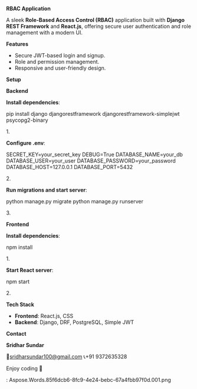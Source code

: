﻿**RBAC Application**

A sleek **Role-Based Access Control (RBAC)** application built with **Django REST Framework** and **React.js**, offering secure user authentication and role management with a modern UI.

**Features**

- Secure JWT-based login and signup.
- Role and permission management.
- Responsive and user-friendly design.

**Setup**

**Backend**

**Install dependencies**:

pip install django djangorestframework djangorestframework-simplejwt psycopg2-binary

1\.

**Configure .env**:

SECRET\_KEY=your\_secret\_key DEBUG=True DATABASE\_NAME=your\_db DATABASE\_USER=your\_user DATABASE\_PASSWORD=your\_password DATABASE\_HOST=127.0.0.1 DATABASE\_PORT=5432

2\.

**Run migrations and start server**:

python manage.py migrate python manage.py runserver

3\.

**Frontend**

**Install dependencies**:

npm install

1\.

**Start React server**:

npm start

2\.

**Tech Stack**

- **Frontend**: React.js, CSS
- **Backend**: Django, DRF, PostgreSQL, Simple JWT

**Contact**

**Sridhar Sundar**

📧sridharsundar100@gmail.com 📞+91 9372635328

Enjoy coding 🚀

: Aspose.Words.85f6dcb6-8fc9-4e24-bebc-67a4fbb97f0d.001.png
